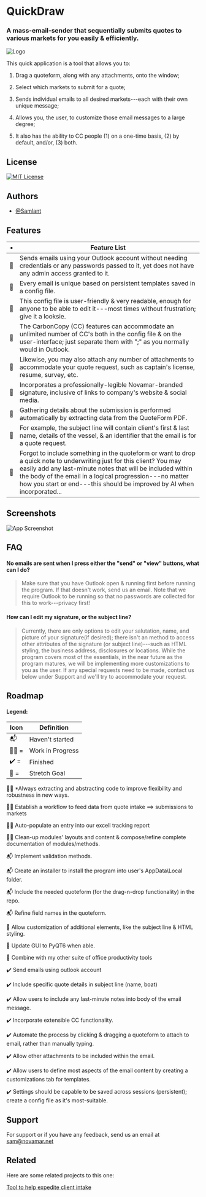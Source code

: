 # QuickDraw

### A mass-email-sender that sequentially submits quotes to various markets for you easily & efficiently.

![Logo](https://i.postimg.cc/CK3Gbr4Z/6-DB2-F6-EE-F692-4-EDD-A987-9-FBE2999355-A.png)

This quick application is a tool that allows you to:

1. Drag a quoteform, along with any attachments, onto the window;

2. Select which markets to submit for a quote;

3. Sends individual emails to all desired markets---each with their own unique message;

4. Allows you, the user, to customize those email messages to a large degree;

5. It also has the ability to CC people (1) on a one-time basis, (2) by default, and/or, (3) both.

## License

[![MIT License](https://img.shields.io/badge/License-MIT-green.svg)](https://choosealicense.com/licenses/mit/)

## Authors

- [@Samlant](https://github.com/Samlant)

## Features

| :black_small_square: | Feature List                                                                                                                                                                                                                                                                                                               |
| -------------------- | -------------------------------------------------------------------------------------------------------------------------------------------------------------------------------------------------------------------------------------------------------------------------------------------------------------------------- |
| :clinking_glasses:   | Sends emails using your Outlook account without needing credentials or any passwords passed to it, yet does not have any admin access granted to it.                                                                                                                                                                       |
| :clinking_glasses:   | Every email is unique based on persistent templates saved in a config file.                                                                                                                                                                                                                                                |
| :clinking_glasses:   | This config file is user-friendly & very readable, enough for anyone to be able to edit it---most times without frustration; give it a looksie.                                                                                                                                                                            |
| :clinking_glasses:   | The CarbonCopy (CC) features can accommodate an unlimited number of CC's both in the config file & on the user-interface; just separate them with ";" as you normally would in Outlook.                                                                                                                                    |
| :clinking_glasses:   | Likewise, you may also attach any number of attachments to accommodate your quote request, such as captain's license, resume, survey, etc.                                                                                                                                                                                 |
| :clinking_glasses:   | Incorporates a professionally-legible Novamar-branded signature, inclusive of links to company's website & social media.                                                                                                                                                                                                   |
| :clinking_glasses:   | Gathering details about the submission is performed automatically by extracting data from the QuoteForm PDF.                                                                                                                                                                                                               |
| :clinking_glasses:   | For example, the subject line will contain client's first & last name, details of the vessel, & an identifier that the email is for a quote request.                                                                                                                                                                       |
| :clinking_glasses:   | Forgot to include something in the quoteform or want to drop a quick note to underwriting just for this client? You may easily add any last-minute notes that will be included within the body of the email in a logical progression---no matter how you start or end---this should be improved by AI when incorporated... |

## Screenshots

![App Screenshot](https://via.placeholder.com/468x300?text=App+Screenshot+Here)

## FAQ

#### No emails are sent when I press either the "send" or "view" buttons, what can I do?

> Make sure that you have Outlook open & running first before running the program. If that doesn't work, send us an email. Note that we require Outlook to be running so that no passwords are collected for this to work---privacy first!

#### How can I edit my signature, or the subject line?

> Currently, there are only options to edit your salutation, name, and picture of your signature(if desired); there isn't an method to access other attributes of the signature (or subject line)---such as HTML styling, the business address, disclosures or locations. While the program covers most of the essentials, in the near future as the program matures, we will be implementing more customizations to you as the user. If any special requests need to be made, contact us below under Support and we'll try to accommodate your request.

## Roadmap

#### Legend:

| Icon                 | Definition       |
| -------------------- | ---------------- |
| :mailbox_with_mail:  | Haven't started  |
| :rowing_man: =       | Work in Progress |
| :heavy_check_mark: = | Finished         |
| :muscle: =           | Stretch Goal     |

:rowing_man: \*Always extracting and abstracting code to improve flexibility and robustness in new ways.

:rowing_man: Establish a workflow to feed data from quote intake ==> submissions to markets

:rowing_man: Auto-populate an entry into our excell tracking report

:rowing_man: Clean-up modules' layouts and content & compose/refine complete documentation of modules/methods.

:mailbox_with_mail: Implement validation methods.

:mailbox_with_mail: Create an installer to install the program into user's AppData\Local folder.

:mailbox_with_mail: Include the needed quoteform (for the drag-n-drop functionality) in the repo.

:mailbox_with_mail: Refine field names in the quoteform.

:muscle: Allow customization of additional elements, like the subject line & HTML styling.

:muscle: Update GUI to PyQT6 when able.

:muscle: Combine with my other suite of office productivity tools

:heavy_check_mark: Send emails using outlook account

:heavy_check_mark: Include specific quote details in subject line (name, boat)

:heavy_check_mark: Allow users to include any last-minute notes into body of the email message.

:heavy_check_mark: Incorporate extensible CC functionality.

:heavy_check_mark: Automate the process by clicking & dragging a quoteform to attach to email, rather than manually typing.

:heavy_check_mark: Allow other attachments to be included within the email.

:heavy_check_mark: Allow users to define most aspects of the email content by creating a customizations tab for templates.

:heavy_check_mark: Settings should be capable to be saved across sessions (persistent); create a config file as it's most-suitable.

## Support

For support or if you have any feedback, send us an email at sam@novamar.net


## Related

Here are some related projects to this one:

[Tool to help expedite client intake](https://github.com/Samlant/IntakeTool)
